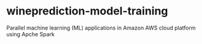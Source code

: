 # wineprediction-model-training
Parallel machine learning (ML) applications in Amazon AWS cloud platform using Apche Spark

